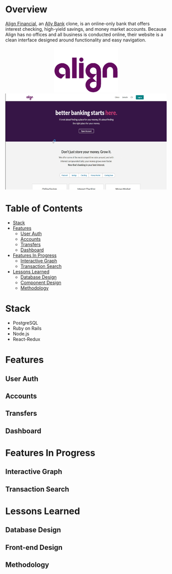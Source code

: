 # Overview

[Align Financial](https://align-financial.herokuapp.com/#/), an [Ally Bank](https://www.ally.com/bank/) clone, is an online-only bank that offers interest checking, high-yield savings, and money market accounts. Because Align has no offices and all business is conducted online, their website is a clean interface designed around functionality and easy navigation.

<div align='center'>
 <img src="https://github.com/Eruanne2/AlignFinancial/blob/main/app/assets/images/logo-on-white.png" width="200" alt="The 'Align' logo in purple letters">
 <br/>
 <img src="https://github.com/Eruanne2/AlignFinancial/blob/main/recording.gif" width="600" height="300" />
</div>

# Table of Contents
* [Stack](#stack)
* [Features](#features)
  * [User Auth](#user-auth)
  * [Accounts](#accounts)
  * [Transfers](#transfers)
  * [Dashboard](#dashboard)
* [Features In Progress](#features-in-progress)
  * [Interactive Graph](#interactive-graph)
  * [Transaction Search](#transaction-search)
* [Lessons Learned](#lessons-learned)
  * [Database Design](#database-design)
  * [Component Design](#component-design)
  * [Methodology](#methodology) 

# Stack
* PostgreSQL
* Ruby on Rails
* Node.js
* React-Redux

# Features
## User Auth

## Accounts
## Transfers
## Dashboard

# Features In Progress
## Interactive Graph
## Transaction Search

# Lessons Learned
## Database Design
## Front-end Design
## Methodology
